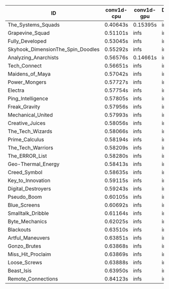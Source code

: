 |ID|conv1d-cpu|conv1d-gpu|DWSPConv2D-gpu|gemm-gpu|avg|
|-|-|-|-|-|-|
|The_Systems_Squads|0.40643s|0.15395s|infs|4.90763s|infs|
|Grapevine_Squad|0.51101s|infs|infs|4.79576s|infs|
|Fully_Developed|0.53045s|infs|infs|4.72293s|infs|
|Skyhook_DimensionThe_Spin_Doodles|0.55292s|infs|infs|4.79094s|infs|
|Analyzing_Anarchists|0.56576s|0.14661s|infs|4.84927s|infs|
|Tech_Connect|0.56651s|infs|infs|4.83982s|infs|
|Maidens_of_Maya|0.57042s|infs|infs|4.90245s|infs|
|Power_Mongers|0.57727s|infs|infs|4.90452s|infs|
|Electra|0.57754s|infs|infs|4.93404s|infs|
|Ping_Intelligence|0.57805s|infs|infs|4.83565s|infs|
|Freak_Gravity|0.57956s|infs|infs|4.86386s|infs|
|Mechanical_United|0.57993s|infs|infs|4.88007s|infs|
|Creative_Juices|0.58056s|infs|infs|4.85319s|infs|
|The_Tech_Wizards|0.58066s|infs|infs|4.87224s|infs|
|Prime_Calculus|0.58194s|infs|infs|4.93143s|infs|
|The_Tech_Warriors|0.58209s|infs|infs|4.83655s|infs|
|The_ERROR_List|0.58280s|infs|infs|5.06893s|infs|
|Geo-Thermal_Energy|0.58413s|infs|infs|4.97842s|infs|
|Creed_Symbol|0.58635s|infs|infs|4.65133s|infs|
|Key_to_Innovation|0.59115s|infs|infs|4.93934s|infs|
|Digital_Destroyers|0.59243s|infs|infs|4.81599s|infs|
|Pseudo_Boom|0.60105s|infs|infs|4.99630s|infs|
|Blue_Screens|0.60692s|infs|infs|5.08723s|infs|
|Smalltalk_Dribble|0.61164s|infs|infs|4.75674s|infs|
|Byte_Mechanics|0.62025s|infs|infs|5.06135s|infs|
|Blackouts|0.63510s|infs|infs|5.02697s|infs|
|Artful_Maneuvers|0.63851s|infs|infs|4.90885s|infs|
|Gonzo_Brutes|0.63868s|infs|infs|5.04514s|infs|
|Miss_Hit_Proclaim|0.63869s|infs|infs|4.83986s|infs|
|Loose_Screws|0.63888s|infs|infs|5.07036s|infs|
|Beast_Isis|0.63950s|infs|infs|5.00784s|infs|
|Remote_Connections|0.84123s|infs|infs|4.89309s|infs|
